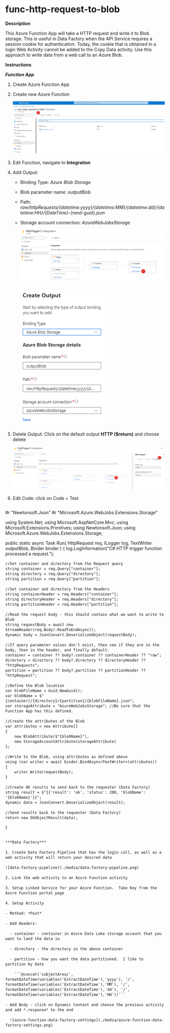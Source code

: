 # func-http-request-to-blob

**Description**

This Azure Function App will take a HTTP request and write it to Blob storage.  This is useful in Data Factory when the API Service requires a session cookie for authentication.  Today, the cookie that is obtained in a login Web Activity cannot be added to the Copy Data activity.  Use this approach to write data from a web call to an Azure Blob.

**Instructions**

***Function App***

1. Create Azure Function App

2. Create new Azure Function

   ![create-function](./media/create-function.png)

3. Edit Function, navigate to **Integration**

4. Add Output: 

   - Binding Type: *Azure Blob Storage*

   - Blob parameter name: *outputBlob*

   - Path: *raw/httpRequests/{datetime:yyyy}/{datetime:MM}/{datetime:dd}/{datetime:HH}/{DateTime}-{rand-guid}.json*

   - Storage account connection: *AzureWebJobsStorage*

     ![add-output](./media/add-output.png)

     ![](./media/output-settings.png)

     

5. Delete Output: Click on the default output **HTTP ($return)** and choose delete

   ![delete-default-output](./media/delete-default-output.png)

6. Edit Code: click on Code + Test

   ```c#
#r "Newtonsoft.Json"
#r "Microsoft.Azure.WebJobs.Extensions.Storage"

using System.Net;
using Microsoft.AspNetCore.Mvc;
using Microsoft.Extensions.Primitives;
using Newtonsoft.Json;
using Microsoft.Azure.WebJobs.Extensions.Storage;

public static async Task<IActionResult> Run(
    HttpRequest req,
    ILogger log,
    TextWriter outputBlob,
    Binder binder
)
{
    log.LogInformation("C# HTTP trigger function processed a request.");

    //Set container and directory from the Request query
    string container = req.Query["container"];
    string directory = req.Query["directory"];
    string partition = req.Query["partition"];

    //Set container and directory from the Headers
    string containerHeader = req.Headers["container"];
    string directoryHeader = req.Headers["directory"];
    string partitionHeader = req.Headers["partition"];

    //Read the request body - this should contain what we want to write to Blob
    string requestBody = await new StreamReader(req.Body).ReadToEndAsync();
    dynamic body = JsonConvert.DeserializeObject(requestBody);
    
    //If query parameter values don't exist, then see if they are in the body, then in the header, and finally default.
    container = container ?? body?.container ?? containerHeader ?? "raw";
    directory = directory ?? body?.directory ?? directoryHeader ?? "httpRequests";
    partition = partition ?? body?.partition ?? partitionHeader ?? "httpRequest";

    //Define the Blob location
    var blobFileName = Guid.NewGuid();
    var blobName = $"{container}/{directory}/{partition}/{blobFileName}.json";
    var storageAttribute = "AzureWebJobsStorage"; //Be sure that the Function App has this defined.

    //Create the attributes of the Blob
    var attributes = new Attribute[]
    {
        new BlobAttribute($"{blobName}"),
        new StorageAccountAttribute(storageAttribute)
    };

    //Write to the Blob, using attributes as defined above
    using (var writer = await binder.BindAsync<TextWriter>(attributes))
    {
        writer.Write(requestBody);
    }

    //Create OK results to send back to the requester (Data Factory)
    string result = $"{{'result': 'ok', 'status': 200, 'blobName': '{blobName}'}}";
    dynamic data = JsonConvert.DeserializeObject(result);

    //Send results back to the requester (Data Factory)
    return new OkObjectResult(data);
}
   ```

***Data Factory***

1. Create Data Factory Pipeline that has the login call, as well as a web activity that will return your desired data

   ![data-factory-pipeline](./media/data-factory-pipeline.png)

2. Link the web activity to an Azure Function activity

3. Setup Linked Service for your Azure Function.  Take Key from the Azure Function portal page

4. Setup Activity

   - Method: *Post*

   - Add Headers:

     - container - container in Azure Data Lake storage account that you want to land the data in

     - directory - the directory in the above container

     - partition - how you want the data partitioned.  I like to partition by date

       ```@concat('subjectArea/', formatDateTime(variables('ExtractDateTime'),'yyyy'), '/', formatDateTime(variables('ExtractDateTime'),'MM'), '/', formatDateTime(variables('ExtractDateTime'),'dd'), '/', formatDateTime(variables('ExtractDateTime'),'HH'))```

   - Add Body - click on Dynamic Content and choose the previous activity and add *.response* to the end

     ![azure-function-data-factory-settings](./media/azure-function-data-factory-settings.png)
